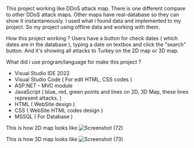 This project working like DDoS attack map. There is one different compare to other DDoS attack maps. Other maps have real-database so they can show it instantaneously. I used what i found data and implemented to my project. So my project using offline data and working with them.

How this project working ?
Users have a button for check dates ( which dates are in the database ), typing a date on textbox and click the "search" button. And it's showing all attacks to Turkey on the 2D map or 3D map.

What did i use program/language for make this project ?
- Visual Studio IDE 2022
- Visual Studio Code ( For edit HTML, CSS codes )
- ASP.NET - MVC module
- JavaScript ( blue, red, green points and lines on 2D, 3D Map, these lines represent attacks. )
- HTML ( WebSite design )
- CSS ( WebSite HTML codes design )
- MSSQL ( For Database )

This is how 2D map looks like
![Screenshot (72)](https://github.com/user-attachments/assets/0357e92c-1a99-4b28-b37b-d4761c2c810c)

This is how 3D map looks like
![Screenshot (73)](https://github.com/user-attachments/assets/1da362af-04cc-43f1-b0c8-94a921e2e5a8)
